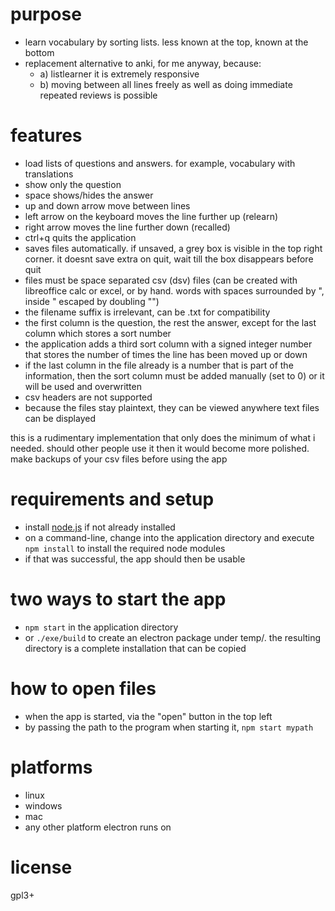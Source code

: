 # purpose
* learn vocabulary by sorting lists. less known at the top, known at the bottom
* replacement alternative to anki, for me anyway, because:
  * a) listlearner it is extremely responsive
  * b) moving between all lines freely as well as doing immediate repeated reviews is possible

# features
* load lists of questions and answers. for example, vocabulary with translations
* show only the question
* space shows/hides the answer
* up and down arrow move between lines
* left arrow on the keyboard moves the line further up (relearn)
* right arrow moves the line further down (recalled)
* ctrl+q quits the application
* saves files automatically. if unsaved, a grey box is visible in the top right corner. it doesnt save extra on quit, wait till the box disappears before quit
* files must be space separated csv (dsv) files (can be created with libreoffice calc or excel, or by hand. words with spaces surrounded by ", inside " escaped by doubling "")
* the filename suffix is irrelevant, can be .txt for compatibility
* the first column is the question, the rest the answer, except for the last column which stores a sort number
* the application adds a third sort column with a signed integer number that stores the number of times the line has been moved up or down
* if the last column in the file already is a number that is part of the information, then the sort column must be added manually (set to 0) or it will be used and overwritten
* csv headers are not supported
* because the files stay plaintext, they can be viewed anywhere text files can be displayed

this is a rudimentary implementation that only does the minimum of what i needed. should other people use it then it would become more polished.
make backups of your csv files before using the app

# requirements and setup
* install [node.js](https://nodejs.org/en/) if not already installed
* on a command-line, change into the application directory and execute ``npm install`` to install the required node modules
* if that was successful, the app should then be usable

# two ways to start the app
* ``npm start`` in the application directory
* or ``./exe/build`` to create an electron package under temp/. the resulting directory is a complete installation that can be copied

# how to open files
* when the app is started, via the "open" button in the top left
* by passing the path to the program when starting it, ``npm start mypath``

# platforms
* linux
* windows
* mac
* any other platform electron runs on

# license
gpl3+